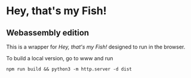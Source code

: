 # Hey, that's my Fish!
## Webassembly edition

This is a wrapper for *Hey, that's my Fish!* designed to run in the browser.

To build a local version, go to www and run

    npm run build && python3 -m http.server -d dist